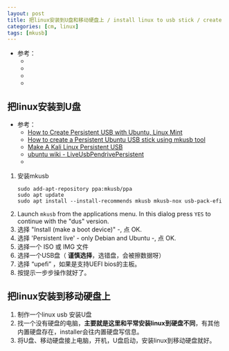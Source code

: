 ```yaml
---
layout: post
title: 把linux安装到U盘和移动硬盘上 / install linux to usb stick / create persistent storage live usb
categories: [cm, linux]
tags: [mkusb]
---
```


* 参考： 
  * []()
  * []()
  * []()
  * []()


## 把linux安装到U盘


* 参考： 
  * [How to Create Persistent USB with Ubuntu, Linux Mint](https://www.debugpoint.com/2019/10/how-to-create-persistent-usb-ubuntu-linux-mint/)
  * [How to create a Persistent Ubuntu USB stick using mkusb tool](https://linuxconfig.org/how-to-create-a-persistent-ubuntu-usb-stick-using-mkusb-tool)
  * [Make A Kali Linux Persistent USB](https://linuxconfig.org/make-a-kali-linux-persistent-usb)
  * [ubuntu wiki - LiveUsbPendrivePersistent](https://wiki.ubuntu.com/LiveUsbPendrivePersistent)
  * []()

1. 安装mkusb
    ~~~
    sudo add-apt-repository ppa:mkusb/ppa
    sudo apt update
    sudo apt install --install-recommends mkusb mkusb-nox usb-pack-efi
    ~~~
1. Launch `mkusb` from the applications menu.
    In this dialog press `YES` to continue with the "dus" version.
1. 选择 "Install (make a boot device)" -, 点 OK.
1. 选择 'Persistent live' - only Debian and Ubuntu -, 点 OK.
1. 选择一个 ISO 或 IMG 文件
1. 选择一个USB盘（ **谨慎选择**，选错盘，会被擦数据呀）
1. 选择  “upefi” ，如果是支持UEFI bios的主板。
1. 按提示一步步操作就好了。








## 把linux安装到移动硬盘上


1. 制作一个linux usb 安装U盘
1. 找一个没有硬盘的电脑，**主要就是这里和平常安装linux到硬盘不同**，有其他内置硬盘存在，installer会往内置硬盘写信息。
1. 将U盘、移动硬盘接上电脑，开机，U盘启动，安装linux到移动硬盘就好。






